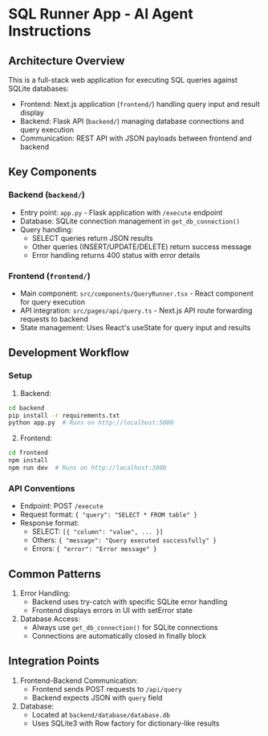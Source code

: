 # SQL Runner App - AI Agent Instructions

## Architecture Overview
This is a full-stack web application for executing SQL queries against SQLite databases:
- Frontend: Next.js application (`frontend/`) handling query input and result display
- Backend: Flask API (`backend/`) managing database connections and query execution
- Communication: REST API with JSON payloads between frontend and backend

## Key Components

### Backend (`backend/`)
- Entry point: `app.py` - Flask application with `/execute` endpoint
- Database: SQLite connection management in `get_db_connection()`
- Query handling:
  - SELECT queries return JSON results
  - Other queries (INSERT/UPDATE/DELETE) return success message
  - Error handling returns 400 status with error details

### Frontend (`frontend/`)
- Main component: `src/components/QueryRunner.tsx` - React component for query execution
- API integration: `src/pages/api/query.ts` - Next.js API route forwarding requests to backend
- State management: Uses React's useState for query input and results

## Development Workflow

### Setup
1. Backend:
```bash
cd backend
pip install -r requirements.txt
python app.py  # Runs on http://localhost:5000
```

2. Frontend:
```bash
cd frontend
npm install
npm run dev  # Runs on http://localhost:3000
```

### API Conventions
- Endpoint: POST `/execute`
- Request format: `{ "query": "SELECT * FROM table" }`
- Response format:
  - SELECT: `[{ "column": "value", ... }]`
  - Others: `{ "message": "Query executed successfully" }`
  - Errors: `{ "error": "Error message" }`

## Common Patterns
1. Error Handling:
   - Backend uses try-catch with specific SQLite error handling
   - Frontend displays errors in UI with setError state
2. Database Access:
   - Always use `get_db_connection()` for SQLite connections
   - Connections are automatically closed in finally block

## Integration Points
1. Frontend-Backend Communication:
   - Frontend sends POST requests to `/api/query`
   - Backend expects JSON with `query` field
2. Database:
   - Located at `backend/database/database.db`
   - Uses SQLite3 with Row factory for dictionary-like results
